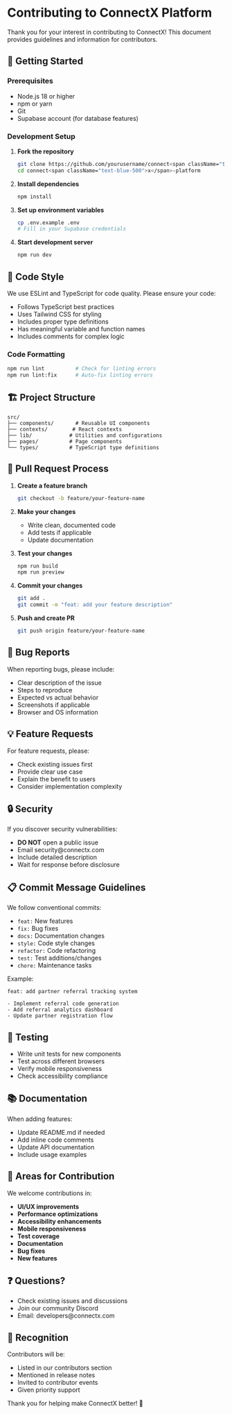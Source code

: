 # Contributing to Connect<span className="text-blue-500">X</span> Platform

Thank you for your interest in contributing to Connect<span className="text-blue-500">X</span>! This document provides guidelines and information for contributors.

## 🚀 Getting Started

### Prerequisites

- Node.js 18 or higher
- npm or yarn
- Git
- Supabase account (for database features)

### Development Setup

1. **Fork the repository**
   ```bash
   git clone https://github.com/yourusername/connect<span className="text-blue-500">x</span>-platform.git
   cd connect<span className="text-blue-500">x</span>-platform
   ```

2. **Install dependencies**
   ```bash
   npm install
   ```

3. **Set up environment variables**
   ```bash
   cp .env.example .env
   # Fill in your Supabase credentials
   ```

4. **Start development server**
   ```bash
   npm run dev
   ```

## 📝 Code Style

We use ESLint and TypeScript for code quality. Please ensure your code:

- Follows TypeScript best practices
- Uses Tailwind CSS for styling
- Includes proper type definitions
- Has meaningful variable and function names
- Includes comments for complex logic

### Code Formatting

```bash
npm run lint          # Check for linting errors
npm run lint:fix      # Auto-fix linting errors
```

## 🏗️ Project Structure

```
src/
├── components/       # Reusable UI components
├── contexts/        # React contexts
├── lib/            # Utilities and configurations
├── pages/          # Page components
└── types/          # TypeScript type definitions
```

## 🔄 Pull Request Process

1. **Create a feature branch**
   ```bash
   git checkout -b feature/your-feature-name
   ```

2. **Make your changes**
   - Write clean, documented code
   - Add tests if applicable
   - Update documentation

3. **Test your changes**
   ```bash
   npm run build
   npm run preview
   ```

4. **Commit your changes**
   ```bash
   git add .
   git commit -m "feat: add your feature description"
   ```

5. **Push and create PR**
   ```bash
   git push origin feature/your-feature-name
   ```

## 🐛 Bug Reports

When reporting bugs, please include:

- Clear description of the issue
- Steps to reproduce
- Expected vs actual behavior
- Screenshots if applicable
- Browser and OS information

## 💡 Feature Requests

For feature requests, please:

- Check existing issues first
- Provide clear use case
- Explain the benefit to users
- Consider implementation complexity

## 🔒 Security

If you discover security vulnerabilities:

- **DO NOT** open a public issue
- Email security@connect<span className="text-blue-500">x</span>.com
- Include detailed description
- Wait for response before disclosure

## 📋 Commit Message Guidelines

We follow conventional commits:

- `feat:` New features
- `fix:` Bug fixes
- `docs:` Documentation changes
- `style:` Code style changes
- `refactor:` Code refactoring
- `test:` Test additions/changes
- `chore:` Maintenance tasks

Example:
```
feat: add partner referral tracking system

- Implement referral code generation
- Add referral analytics dashboard
- Update partner registration flow
```

## 🧪 Testing

- Write unit tests for new components
- Test across different browsers
- Verify mobile responsiveness
- Check accessibility compliance

## 📚 Documentation

When adding features:

- Update README.md if needed
- Add inline code comments
- Update API documentation
- Include usage examples

## 🎯 Areas for Contribution

We welcome contributions in:

- **UI/UX improvements**
- **Performance optimizations**
- **Accessibility enhancements**
- **Mobile responsiveness**
- **Test coverage**
- **Documentation**
- **Bug fixes**
- **New features**

## ❓ Questions?

- Check existing issues and discussions
- Join our community Discord
- Email: developers@connect<span className="text-blue-500">x</span>.com

## 🙏 Recognition

Contributors will be:

- Listed in our contributors section
- Mentioned in release notes
- Invited to contributor events
- Given priority support

Thank you for helping make Connect<span className="text-blue-500">X</span> better! 🚀